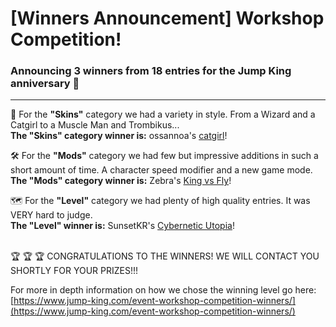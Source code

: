 # [Winners Announcement] Workshop Competition!

### Announcing 3 winners from 18 entries for the Jump King anniversary 🎂

---

 👕  For the **"Skins"** category we had a variety in style. From a Wizard and a Catgirl to a Muscle Man and Trombikus...<br>
**The "Skins" category winner is:** <span class="spoiler">ossannoa's <a href="https://steamcommunity.com/sharedfiles/filedetails/?id=3227404893">catgirl</a></span>!

 🛠️   For the **"Mods"** category we had few but impressive additions in such a short amount of time. A character speed modifier and a new game mode.<br>
**The "Mods" category winner is:** <span class="spoiler">Zebra's <a href="https://steamcommunity.com/sharedfiles/filedetails/?id=3217622959">King vs Fly</a></span>!

 🗺️   For the **"Level"** category we had plenty of high quality entries. It was VERY hard to judge.<br>
**The "Level" winner is:** <span class="spoiler">SunsetKR's <a href="https://steamcommunity.com/sharedfiles/filedetails/?id=3213910173">Cybernetic Utopia</a></span>!

<br>
🏆 🏆 🏆  CONGRATULATIONS TO THE WINNERS! WE WILL CONTACT YOU SHORTLY FOR YOUR PRIZES!!!

<br>

For more in depth information on how we chose the winning level go here: [https://www.jump-king.com/event-workshop-competition-winners/](https://www.jump-king.com/event-workshop-competition-winners/)